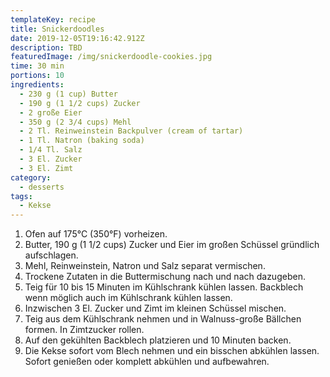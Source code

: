 ```yaml
---
templateKey: recipe
title: Snickerdoodles
date: 2019-12-05T19:16:42.912Z
description: TBD
featuredImage: /img/snickerdoodle-cookies.jpg
time: 30 min
portions: 10
ingredients:
  - 230 g (1 cup) Butter
  - 190 g (1 1/2 cups) Zucker
  - 2 große Eier
  - 350 g (2 3/4 cups) Mehl
  - 2 Tl. Reinweinstein Backpulver (cream of tartar)
  - 1 Tl. Natron (baking soda)
  - 1/4 Tl. Salz
  - 3 El. Zucker
  - 3 El. Zimt
category:
  - desserts
tags:
  - Kekse
---
```


1. Ofen auf 175°C (350°F) vorheizen.
2. Butter, 190 g (1 1/2 cups) Zucker und Eier im großen Schüssel gründlich aufschlagen.
3. Mehl, Reinweinstein, Natron und Salz separat vermischen.
4. Trockene Zutaten in die Buttermischung nach und nach dazugeben.
5. Teig für 10 bis 15 Minuten im Kühlschrank kühlen lassen. Backblech wenn möglich auch im Kühlschrank kühlen lassen.
6. Inzwischen 3 El. Zucker und Zimt im kleinen Schüssel mischen.
7. Teig aus dem Kühlschrank nehmen und in Walnuss-große Bällchen formen. In Zimtzucker rollen.
8. Auf den gekühlten Backblech platzieren und 10 Minuten backen.
9. Die Kekse sofort vom Blech nehmen und ein bisschen abkühlen lassen. Sofort genießen oder komplett abkühlen und aufbewahren.
